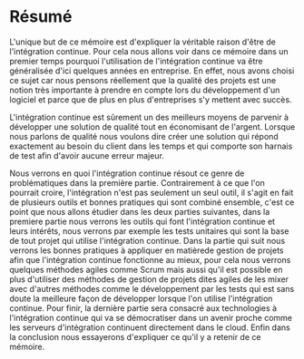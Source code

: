 # Résumé

L'unique but de ce mémoire est d'expliquer la véritable raison d'être de l'intégration continue. Pour cela nous allons voir dans ce mémoire dans un premier temps pourquoi l'utilisation de l'intégration continue va être généralisée d'ici quelques années en entreprise. En effet, nous avons choisi ce sujet car nous pensons réellement que la qualité des projets est une notion très importante à prendre en compte lors du développement d'un logiciel et parce que de plus en plus d'entreprises s'y mettent avec succès. 

L'intégration continue est sûrement un des meilleurs moyens de parvenir à développer une solution de qualité tout en économisant de l'argent. Lorsque nous parlons de qualité nous voulons dire créer une solution qui répond exactement au besoin du client dans les temps et qui comporte son harnais de test afin d'avoir aucune erreur majeur.

Nous verrons en quoi l'intégration continue résout ce genre de problématiques dans la première partie. Contrairement à ce que l'on pourrait croire, l'intégration n'est pas seulement un seul outil, il s'agit en fait de plusieurs outils et bonnes pratiques qui sont combiné ensemble, c'est ce point que nous allons étudier dans les deux parties suivantes, dans la premiere partie nous verrons les outils qui font l'intégration continue et leurs intérêts, nous verrons par exemple les tests unitaires qui sont la base de tout projet qui utilise l'intégration continue. Dans la partie qui suit nous verrons les bonnes pratiques à appliquer en matièrede gestion de projets afin que l'intégration continue fonctionne au mieux, pour cela nous verrons quelques méthodes agiles comme Scrum mais aussi qu'il est possible en plus d'utiliser des méthodes de gestion de projets dites agiles de les mixer avec d'autres méthodes comme le développement par les tests qui est sans doute la meilleure façon de développer lorsque l'on utilise l'intégration continue. Pour finir, la dernière partie sera consacré aux technologies à l'intégration continue qui va se démocratiser dans un avenir proche comme les serveurs d'intégration continuent directement dans le cloud. Enfin dans la conclusion nous essayerons d'expliquer ce qu'il y a retenir de ce mémoire.
